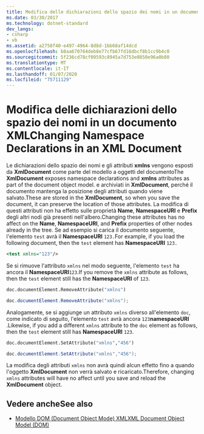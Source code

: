 ```yaml
---
title: Modifica delle dichiarazioni dello spazio dei nomi in un documento XML
ms.date: 03/30/2017
ms.technology: dotnet-standard
dev_langs:
- csharp
- vb
ms.assetid: a2758f40-e497-4964-8d8d-1bb68af14dcd
ms.openlocfilehash: b8aa670764deb8e77cfb67fd16dbcf8b1cc9b4c0
ms.sourcegitcommit: 5f236cd78cf09593c8945a7d753e0850e96a0b80
ms.translationtype: MT
ms.contentlocale: it-IT
ms.lasthandoff: 01/07/2020
ms.locfileid: "75711129"
---
```

# <a name="changing-namespace-declarations-in-an-xml-document"></a><span data-ttu-id="f747f-102">Modifica delle dichiarazioni dello spazio dei nomi in un documento XML</span><span class="sxs-lookup"><span data-stu-id="f747f-102">Changing Namespace Declarations in an XML Document</span></span>
<span data-ttu-id="f747f-103">Le dichiarazioni dello spazio dei nomi e gli attributi **xmlns** vengono esposti da **XmlDocument** come parte del modello a oggetti del documento</span><span class="sxs-lookup"><span data-stu-id="f747f-103">The **XmlDocument** exposes namespace declarations and **xmlns** attributes as part of the document object model.</span></span> <span data-ttu-id="f747f-104">e archiviati in **XmlDocument**, perché il documento mantenga la posizione degli attributi quando viene salvato.</span><span class="sxs-lookup"><span data-stu-id="f747f-104">These are stored in the **XmlDocument**, so when you save the document, it can preserve the location of those attributes.</span></span> <span data-ttu-id="f747f-105">La modifica di questi attributi non ha effetto sulle proprietà **Name**, **NamespaceURI** e **Prefix** degli altri nodi già presenti nell'albero.</span><span class="sxs-lookup"><span data-stu-id="f747f-105">Changing these attributes has no affect on the **Name**, **NamespaceURI**, and **Prefix** properties of other nodes already in the tree.</span></span> <span data-ttu-id="f747f-106">Se ad esempio si carica il documento seguente, l'elemento `test` avrà il **NamespaceURI** `123.`</span><span class="sxs-lookup"><span data-stu-id="f747f-106">For example, if you load the following document, then the `test` element has **NamespaceURI** `123.`</span></span>  
  
```xml  
<test xmlns="123"/>  
```  
  
 <span data-ttu-id="f747f-107">Se si rimuove l'attributo `xmlns` nel modo seguente, l'elemento `test` ha ancora il **NamespaceURI**`123`.</span><span class="sxs-lookup"><span data-stu-id="f747f-107">If you remove the `xmlns` attribute as follows, then the `test` element still has the **NamespaceURI** of `123`.</span></span>  
  
```vb  
doc.documentElement.RemoveAttribute("xmlns")  
```  
  
```csharp  
doc.documentElement.RemoveAttribute("xmlns");  
```  
  
 <span data-ttu-id="f747f-108">Analogamente, se si aggiunge un attributo `xmlns` diverso all'elemento `doc`, come indicato di seguito, l'elemento `test` avrà ancora `123`**namespaceURI** .</span><span class="sxs-lookup"><span data-stu-id="f747f-108">Likewise, if you add a different `xmlns` attribute to the `doc` element as follows, then the `test` element still has **NamespaceURI** `123`.</span></span>  
  
```vb  
doc.documentElement.SetAttribute("xmlns","456")
```  
  
```csharp  
doc.documentElement.SetAttribute("xmlns","456");  
```  
  
 <span data-ttu-id="f747f-109">La modifica degli attributi `xmlns` non avrà quindi alcun effetto fino a quando l'oggetto **XmlDocument** non verrà salvato e ricaricato.</span><span class="sxs-lookup"><span data-stu-id="f747f-109">Therefore, changing `xmlns` attributes will have no affect until you save and reload the **XmlDocument** object.</span></span>  
  
## <a name="see-also"></a><span data-ttu-id="f747f-110">Vedere anche</span><span class="sxs-lookup"><span data-stu-id="f747f-110">See also</span></span>

- [<span data-ttu-id="f747f-111">Modello DOM (Document Object Mode) XML</span><span class="sxs-lookup"><span data-stu-id="f747f-111">XML Document Object Model (DOM)</span></span>](../../../../docs/standard/data/xml/xml-document-object-model-dom.md)
